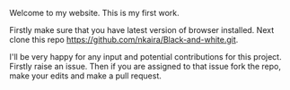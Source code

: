 Welcome to my website. This is my first work.

Firstly make sure that you have latest version of browser installed. Next clone this repo https://github.com/nkaira/Black-and-white.git.

I'll be very happy for any input and potential contributions for this project.
Firstly raise an issue. Then if you are assigned to that issue fork the repo, make your edits and make a pull request.
